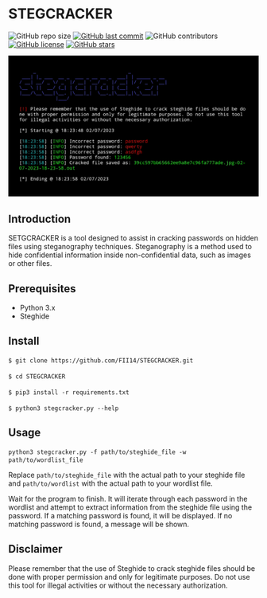 # STEGCRACKER

![GitHub repo size](https://img.shields.io/github/repo-size/Fii14/STEGCRACKER?style=flat-square)
[![GitHub last commit](https://img.shields.io/github/last-commit/Fii14/STEGCRACKER?style=flat-square)](https://github.com/Fii14/STEGCRACKER/commits/main)
![GitHub contributors](https://img.shields.io/github/contributors/FII14/STEGCRACKER?style=flat-square)
[![GitHub license](https://img.shields.io/github/license/FII14/STEGCRACKER?style=flat-square)](https://github.com/Fii14/STEGCRACKER/blob/main/LICENSE)
[![GitHub stars](https://img.shields.io/github/stars/Fii14/STEGCRACKER?style=flat-square)](https://github.com/Fii14/STEGCRACKER/stargazers)

![Steghide Password Cracker](
https://github.com/FII14/STEGCRACKER/blob/main/asset/stegcracker.jpg)

## Introduction 
SETGCRACKER is a tool designed to assist in cracking passwords on hidden files using steganography techniques. Steganography is a method used to hide confidential information inside non-confidential data, such as images or other files.

## Prerequisites
- Python 3.x
- Steghide

## Install
```
$ git clone https://github.com/FII14/STEGCRACKER.git

$ cd STEGCRACKER

$ pip3 install -r requirements.txt

$ python3 stegcracker.py --help
```

## Usage
```
python3 stegcracker.py -f path/to/steghide_file -w path/to/wordlist_file
```

Replace `path/to/steghide_file` with the actual path to your steghide file and `path/to/wordlist` with the actual path to your wordlist file.

Wait for the program to finish. It will iterate through each password in the wordlist and attempt to extract information from the steghide file using the password. If a matching password is found, it will be displayed. If no matching password is found, a message will be shown.

## Disclaimer
Please remember that the use of Steghide to crack steghide files should be done with proper permission and only for legitimate purposes. Do not use this tool for illegal activities or without the necessary authorization.
